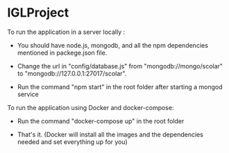 # IGLProject

To run the application in a server locally :

  - You should have node.js, mongodb, and all the npm dependencies mentioned in packege.json file.

  - Change the url in "config/database.js" from "mongodb://mongo/scolar" to "mongodb://127.0.0.1:27017/scolar".

  - Run the command "npm start" in the root folder after starting a mongod service

 

To run the application using Docker and docker-compose:

  - Run the command "docker-compose up" in the root folder

  - That's it. (Docker will install all the images and the dependencies needed and set everything up for you)

